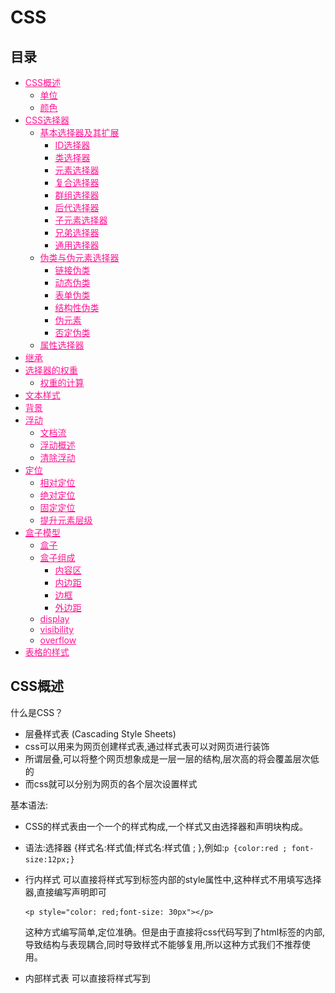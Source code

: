 # CSS


## 目录

* [CSS概述](#CSS概述)
  * [单位](#单位)
  * [颜色](#颜色)
* [CSS选择器](#CSS选择器)
  * [基本选择器及其扩展](#基本选择器及其扩展)
    * [ID选择器](#ID选择器)
    * [类选择器](#类选择器)
    * [元素选择器](#元素选择器)
    * [复合选择器](#复合选择器)
    * [群组选择器](#群组选择器)
    * [后代选择器](#后代选择器)
    * [子元素选择器](#子元素选择器)
    * [兄弟选择器](#兄弟选择器)
    * [通用选择器](#通用选择器)
  * [伪类与伪元素选择器](#伪类与伪元素选择器)
    * [链接伪类](#链接伪类)
    * [动态伪类](#动态伪类)
    * [表单伪类](#表单伪类)
    * [结构性伪类](#结构性伪类)
    * [伪元素](#伪元素)
    * [否定伪类](#否定伪类)
  * [属性选择器](#属性选择器)
* [继承](#继承)
* [选择器的权重](#选择器的权重)
  * [权重的计算](#权重的计算)
* [文本样式](#文本样式)
* [背景](#背景)
* [浮动](#浮动)
  * [文档流](#文档流)
  * [浮动概述](#浮动概述)
  * [清除浮动](#清除浮动)
* [定位](#定位)
  * [相对定位](#相对定位)
  * [绝对定位](#绝对定位)
  * [固定定位](#固定定位)
  * [提升元素层级](#提升元素层级)
* [盒子模型](#盒子模型)
  * [盒子](#盒子)
  * [盒子组成](#盒子组成)
    * [内容区](#内容区)
    * [内边距](#内边距)
    * [边框](#边框)
    * [外边距](#外边距)
  * [display](#display)
  * [visibility](#visibility)
  * [overflow](#overflow)
* [表格的样式](#表格的样式)


## CSS概述

什么是CSS？
 
* 层叠样式表 (Cascading Style Sheets)
* css可以用来为网页创建样式表,通过样式表可以对网页进行装饰
* 所谓层叠,可以将整个网页想象成是一层一层的结构,层次高的将会覆盖层次低的
* 而css就可以分别为网页的各个层次设置样式

基本语法:

* CSS的样式表由一个一个的样式构成,一个样式又由选择器和声明块构成。
* 语法:选择器 {样式名:样式值;样式名:样式值 ; },例如:`p {color:red ; font-size:12px;}`

* 行内样式
  可以直接将样式写到标签内部的style属性中,这种样式不用填写选择器,直接编写声明即可
  ```
  <p style="color: red;font-size: 30px"></p>
  ```
  这种方式编写简单,定位准确。但是由于直接将css代码写到了html标签的内部,导致结构与表现耦合,同时导致样式不能够复用,所以这种方式我们不推荐使用。
* 内部样式表
  可以直接将样式写到<style>标签中
  ```
  <style type="text/css">
  p{color:red; font-size: 30px;}
  </style>
  ```
  这样使css独立于html代码,而且可以同时为多个元素设置样式,这是我们使用的比较多的一种方式。
  但是这种方式,样式只能在一个页面中使用,不能在多个页面中重复使用。
* 外部样式表
  可以将所有的样式保存到一个外部的css文件中,然后通过<link>标签将样式表引入到文件中。
  ```
  <link rel="stylesheet" type="text/css" href="style.css">
  ```
  这种方式将样式表放入到了页面的外部,可以在多个页面中引入,同时浏览器加载文件时可以使用缓存,这是我们开发中使用的最多的方式。
  
### 单位

* px:如果我们将一个图片放大的话,我们会发现一个图片是有一个一个的小色块构成的,这一个小色块就是一个像素,也就是1px,对于不同的显示器来说一个像素的大小是不同的。
* 百分比:也可以使用一个百分数来表示一个大小,百分比是相对于父元素来说的,如果父元素使用的大小是16px,则100%就是16px,200%就是32px。
* em:em和百分比类似,也是相对于父元素说的,1em就相当于100%,2em相当于200%,1.5em相当于150%。

### 颜色

• 在CSS中可以直接使用颜色的关键字来代表一种颜色。
• 17种颜色:aqua、black、blue、fuchsia、gray、green、 lime、maroon、navy、olive、orange、 purple、red、silver、teal、white、yellow。
• 还有147种svg颜色,这里就不一一列举了,但是明显即使这些颜色变成double,也不足以描绘我们世界中所有的颜色。

#### 十六进制颜色

* 用的最多的颜色是十六进制符号。一个颜色值,比如:#6600FF实际上包含了三组十六进制的数字。
* 上边的例子中66代表红色的浓度,00代表绿色的浓度,FF代表了蓝色的浓度。最后的颜色是由这些指定浓度的红绿蓝混合而成的。
* 如果每一组数中的两个数字都相同,就可以把十六进制的数字缩短为只有3个字符,如将#6600FF缩短为#60F。

#### RGB值
* 也可以使用计算机中常用的RGB值来表示颜色。可以使用0~255的数值,也可以使用0%~100%的百分比数。
  * RGB(100%,0%,0%)
  * RGB(0,255,0)
* 第一个数表示红色的浓度,第二个数表示绿色浓度,第三个数表示蓝色的浓度。

 RGBA
• RGBA表示一个颜色和RGB类似,只不过比RGB多了一个A(alpha)来表示透明度,透明度需要一个0-1的值。0表示完全透明,1表示完全不透明。
  * RGBA(255,100,5,0.5)


## CSS选择器

选择器(selector),会告诉浏览器:网页上的哪些元素需要设置什么样的样式。
比如:p这个选择器就表示选择页面中的所有的p元素,在选择器之后所设置的样式会应用到所有的p元素上。

### 基本选择器及其扩展

#### ID选择器

• ID选择器,可以根据元素的id属性值选取元素。
• 语法:`#id { }`
* 例子:
  ```
  <!DOCTYPE html>
  <html lang="en">
  <head>
      <meta charset="UTF-8">
      <title>Title</title>
      <style type="text/css">
          #box1 {
              border: 1px solid deeppink;
          }
      </style>
  </head>
  <body>
  
  <div id="box1">我是box1</div>
  <div id="box2">我是box2</div>
  
  </body>
  </html>
  ```

#### 类选择器

* 类选择器,可以根据元素的class属性值选取元素。
* 语法:`.className { }`
* 例如:
  ```
  <!DOCTYPE html>
  <html lang="en">
  <head>
      <meta charset="UTF-8">
      <title>Title</title>
      <style type="text/css">
          .all {
              border: 10px double deeppink;
          }
      </style>
  </head>
  <body>
  
  <h1 class="all">我是h1标签</h1>
  <div class="all">我是div标签</div>
  <p class="all">我是p标签</p>
  
  <a href="#" class="all">我是a标签</a>
  <span class="all">我是span标签</span>
  <img class="all" src="img/logo.png" alt="logo">
  
  </body>
  </html>
  ```

#### 元素选择器

* 元素选择器(标签选择器),可以根据标签的名字来从页面中选取指定的元素。
* 语法:`标签名 { }`
* 例如:
  ```
  <!DOCTYPE html>
  <html lang="en">
  <head>
      <meta charset="UTF-8">
      <title>Title</title>
      <style type="text/css">
          div {
              border: 1px solid deeppink;
          }
  
          span {
              border: 1px solid blue;
          }
      </style>
  </head>
  <body>
  
  <div class="c1">我是c1</div>
  <div class="c2">我是c2</div>
  
  <span class="c1">我是c1</span>
  <span class="c2">我是c2</span>
  
  </body>
  </html>
  ```

#### 复合选择器

* 复合选择器,可以同时使用多个选择器,这样可以选择同时满足多个选择器的元素。
* 语法:`选择器1选择器2{}` 
* 例如:
  ```
  <!DOCTYPE html>
  <html lang="en">
  <head>
      <meta charset="UTF-8">
      <title>Title</title>
      <style type="text/css">
          div.c1 {
              border: 1px solid deeppink;
          }
      </style>
  </head>
  <body>
  
  <div class="c1">我是c1</div>
  <div class="c2">我是c2</div>
  
  <span class="c1">我是c1</span>
  <span class="c2">我是c2</span>
  
  </body>
  </html>
  ```

#### 群组选择器

* 群组选择器,可以同时使用多个选择器,多个选择器将被同时应用指定的样式。
* 语法:`选择器1,选择器2,选择器3 { }`
* 例如:
  ```
  <!DOCTYPE html>
  <html lang="en">
  <head>
      <meta charset="UTF-8">
      <title>Title</title>
      <style type="text/css">
          .c1, .c2 {
              margin: 10px;
              border: 1px solid deeppink;
          }
      </style>
  </head>
  <body>
  
  <div class="c1">我是c1</div>
  <div class="c2">我是c2</div>
  
  <span class="c1">我是c1</span>
  <span class="c2">我是c2</span>
  
  </body>
  </html>
  ```

#### 后代选择器

标签之间的关系:
* 祖先元素:直接或间接包含后代元素的元素。
* 后代元素:直接或间接被祖先元素包含的元素。
* 父元素:直接包含子元素的元素。
* 子元素:直接被父元素包含的元素。
* 兄弟元素:拥有相同父元素的元素。

* 后代选择器可以根据标签的关系,为处在元素内部的代元素设置样式。
* 语法:`祖先元素 后代元素 后代元素 { }`
* 例如:
  ```
  <!DOCTYPE html>
  <html lang="en">
  <head>
      <meta charset="UTF-8">
      <title>Title</title>
      <style type="text/css">
          div span {
              border: 1px solid deeppink;
          }
      </style>
  </head>
  <body>
  
  <div class="all">我是div标签 <span>我是span标签</span></div>
  
  <span>我是span标签</span>
  
  </body>
  </html>
  ```

#### 子元素选择器

* 子元素选择器可以给另一个元素的子元素设置样式。
* 语法:`父元素 > 子元素{}`
* 例如:
  ```
  <!DOCTYPE html>
  <html lang="en">
  <head>
      <meta charset="UTF-8">
      <title>Title</title>
      <style type="text/css">
          div > span {
              border: 1px solid deeppink;
          }
      </style>
  </head>
  <body>
  
  <div class="all">
      我是div标签
      <span>我是span标签</span>
      <p><span>我是span标签</span></p>
  </div>
  
  <span>我是span标签</span>
  
  </body>
  </html>
  ```

其他子元素选择器
• `:first-child`:选择第一个子标签
• `:last-child`:选择最后一个子标签
• `:nth-child`:选择指定位置的子元素
• `:first-of-type`:选择指定类型的第一个子元素
• `:last-of-type`:选择指定类型的最后一个子元素
• `:nth-of-type`:选择指定类型指定位置的子元素

#### 兄弟选择器

• 除了根据祖先父子关系,还可以根据兄弟 关系查找元素。
• 语法:
  * `兄弟元素 + 兄弟元素{}` 查找后边一个兄弟元素 
  * `兄弟元素 ~ 兄弟元素{}` 查找后边所有的兄弟元素
* 例如:
  ```
  <!DOCTYPE html>
  <html lang="en">
  <head>
      <meta charset="UTF-8">
      <title>Title</title>
      <style type="text/css">
          div + span {
              border: 1px solid deeppink;
          }
  
          a ~ span {
              border: 1px solid blue;
          }
      </style>
  </head>
  <body>
  
  <div class="all">
      <a href="#">我是a标签</a>
      <span>我是span标签</span>
      <span>我是span标签</span>
      <span>我是span标签</span>
      <p><span>我是span标签</span></p>
  </div>
  
  <span>我是span标签</span>
  
  </body>
  </html>
  ```

### 伪类与伪元素选择器

有时候,你需要选择本身没有标签,但是仍然易于识别的网页部位,比如段落首行或鼠标滑过的连接。CSS为他们提供一些选择器:伪类和伪元素。
给链接定义样式:有四个伪类可以让你根据访问者与该链接的交互方式,将链接设置成4种不同的状态。

#### 链接伪类

* `a:link`:正常链接
* `a:visited`:访问过的链接(只能定义字体颜色)

#### 动态伪类

* `a:hover`:鼠标滑过的链接
* `a:active`:正在点击的链接
* 例如:
  ```
  <!DOCTYPE html>
  <html lang="en">
  <head>
      <meta charset="UTF-8">
      <title>Title</title>
      <style type="text/css">
          a {
              text-decoration: none;
          }
  
          a:link, div:link {
              color: deeppink;
          }
  
          a:visited, div:visited {
              color: blue;
          }
  
          a:hover, div:hover {
              color: pink;
          }
  
          a:active, div:active {
              color: red;
          }
      </style>
  </head>
  <body>
  <a href="#">点我点我点我</a>
  <div>我是div啦</div>
  </body>
  </html>
  ```

#### 表单伪类

* `:focus`:获取焦点
* `:enabled`:
* `:disabled`:
* `:checked`:
* 例如:
  ```
  <!DOCTYPE html>
  <html lang="en">
  <head>
  	<meta charset="UTF-8">
  	<title>Title</title>
  	<style type="text/css">
  
  		input:focus {
  			background: pink;
  		}
  
  		input:enabled {
  			background: blue;
  		}
  
  		input:disabled {
  			background: deeppink;
  		}
  
  		input:checked {
  			font-size: 80px;
  		}
  	</style>
  </head>
  <body>
  
  <label>输入框<input type="text"/></label>
  <label>不可点击<input type="text" disabled="disabled"/></label>
  <label>复选框<input type="checkbox"/></label>
  
  </body>
  </html>
  ```
  
#### 结构性伪类

* `:before`:指定元素前
* `:after`:指定元素后
* `:selection`:选中的元素
* 例如:
  ```
  <!DOCTYPE html>
  <html lang="en">
  <head>
      <meta charset="UTF-8">
      <title>Title</title>
      <style type="text/css">
          #wrap {
              font: 30px/100px serif;
              background-color: lightgrey;
          }
  
          #wrap::before {
              display: inline-block;
              width: 50px;
              height: 50px;
              content: "";
              background: pink;
          }
  
          #wrap::after {
              display: inline-block;
              width: 50px;
              height: 50px;
              content: "";
              background: deeppink;
          }
  
          #wrap::selection {
              background-color: lightgreen;
          }
      </style>
  </head>
  <body>
  <div id="wrap">中国 ABC DEF GHI abc def ghi</div>
  </body>
  </html>
  ```

#### 伪元素

* `:first-letter`:首字母
* `:first-line`:首行
  
#### 否定伪类

* 否定伪类可以帮助我们选择不是其他东西的某件东西。
* 语法:`:not(选择器){}`
* 例如:

### 属性选择器

* 属性选择器可以挑选带有特殊属性的标签。
* 语法:
  * [属性名]
  * [属性名="属性值"]
  * [属性名~="属性值"]
  * [属性名|="属性值"]
  * [属性名^="属性值"]
  * [属性名$="属性值"]
  * [属性名*="属性值"]
* 例如:
    ```
    <!DOCTYPE html>
    <html lang="en">
    <head>
        <meta charset="UTF-8">
        <title>Title</title>
        <style type="text/css">
            div[name*="abc"] {
                border: 1px solid pink;
                margin: 10px;
            }
        </style>
    </head>
    <body>
    <div id="wrap">
        <div name="abc-def">abc-def</div>
        <div name="abc">abc</div>
        <div name="abc_def">abc_def</div>
        <div name="abc_def">abc_def</div>
        <div name="abc_">abc_</div>
    </div>
    </body>
    </html>
    ```

#### 通用选择器

* 通用选择器,可以同时选中页面中的所有元素。
* 语法:`*{ }`
* 例子:
  ```
  <!DOCTYPE html>
  <html lang="en">
  <head>
      <meta charset="UTF-8">
      <title>Title</title>
      <style type="text/css">
          * {
              border: 1px solid pink;
              margin: 10px;
          }
      </style>
  </head>
  <body>
  
  <h1>我是h1标签</h1>
  <div>我是div标签</div>
  <p>我是p标签</p>
  
  <a href="#">我是a标签</a>
  <span>我是span标签</span>
  <img src="img/logo.png" alt="logo">
  
  </body>
  </html>
  ```
 


## 继承

* 就像父亲的财产会遗传给儿子一样,在CSS中祖先元素的样式同样也会被子元素继承。
* 继承是指应用在一个标签上的那些CSS样式会同时被应用到其内嵌标签上。
* 比如为父元素设置了字体颜色,子元素也会应用上相同的颜色。
* 当然并不是所有的样式都会被继承。


## 选择器的权重

在页面中使用CSS选择器选中元素时,经常都是一个元素同时被多个选择器选中。比如:`body h1` `h1`。
两个选择器都会选择h1元素,如果两个选择器设置的样式不一致那还好不会产生冲突,但是如果两个选择器设置的是同一个样式,这样h1到底要应用那个样式呢?
CSS中会默认使用权重较大的样式,权重又是如何计算的呢?

### 权重的计算

* 不同的选择器有不同的权重值:
  * 内联样式:权重是1000
  * id选择器:权重是100
  * 类、属性、伪类选择器:权重是10
  * 元素选择器:权重是1
  * 通配符:权重是0
* 计算权重需要将一个样式的全部选择器相加,比如上边的body h1的权重是20,h1的权重是10,所以第一个选择器设置的样式会优先显示。


## 文本样式

* 文字大小(font-size)
  * 该属性的值会被用于计算em长度单位。默认值:medium(chrome下为16px);可继承。
* 字体
  * 通过font-family可以指定标签中文字使用的字体。字体名可以包含空格,但包含空格时应该用引号。
    
    例如:
    ```
    p {
        font-family: Arial;
    }
    ``` 
    上边这行代码指定了p标签中使用名为arial作为字体。
    
    > 一般来说只有用户计算机中安装了我们指定的字体时,它才会显示,否则这行代码是没有意义的。
  * 通过font-family可以同时指定多个字体。
    例如:
    ```
    p {
        font-family: arial, verdana, sans-serif;
    }
    ```
    如上我实际上指定了三种字体,那么到底使用的是哪个呢?浏览器会优先使用第一个,如果没有找到则使用第二个,以此类推。
    p标题将采用Arial字体显示。如果访问者的计算机未安装Arial,那么就使用Verdana字体。假如Verdana字体也没安装的话,那么将采用一个属于sans-serif族类的字体来显示这个h1标题。
    
    > 这里面sans-serif并不是指的具体某一个字体。而是一类字体。
  
  通用字体族名是一种备选机制,用于在指定的字体不可用时给出较好的字体。通用字体族名都是关键字,所以不可以加引号。
  
  字体族分类:
  * serif(衬线字体):笔画结尾有特殊的装饰线或衬线
    * 例如:Lucida Bright, Lucida Fax, Palatino, "Palatino Linotype", Palladio, "URW Palladio", serif
  * sans-serif(非衬线字体):即笔画结尾是平滑的字体
    * 例如:"Open Sans", "Fira Sans", "Lucida Sans", "Lucida Sans Unicode", "Trebuchet MS", "Liberation Sans", "Nimbus Sans L", sans-serif。
  * monospace(等宽字体):即字体中每个字宽度相同
    * 例如:"Fira Mono", "DejaVu Sans Mono", Menlo, Consolas, "Liberation Mono", Monaco, "Lucida Console", monospace。
  * cursive(草书字体):这种字体有的有连笔,有的还有特殊的斜体效果。因为一般这种字体都有一点连笔效果,所以会给人一种手写的感觉。
    * 例如:"Brush Script MT", "Brush Script Std", "Lucida Calligraphy", "Lucida Handwriting", "Apple Chancery", cursive。
  * fantasy(虚幻字体):Fantasy字体主要是那些具有特殊艺术效果的字体
    * 例如:Papyrus, Herculanum, Party LET, Curlz MT, Harrington, fantasy。
  
    > 以上这些分类都是一些大的分类,并没有涉及具体的类型,如果将字体指定为这些格式,浏览器会自己选择指定类型的字体。

* 斜体
  * font-style用来指定文本的斜体。
    * italic:选择斜体,如果当前字体没有可用的斜体版本,会选用倾斜体(oblique)替代。
    * oblique:选择倾斜体,如果当前字体没有可用的倾斜体版本,会选用斜体(italic)替代。
      > Italic样式一般是指书写体,相比无样式的字体,通常会占用较少的高度,而oblique字形一般只是常规字形的倾斜版本。
    * ont-style:normal:指定非斜体(默认值,可继承) 
* 粗体
  * font-weight用来指定文本的粗体。一些字体只提供normal和bold两种值。
    * bold:指定粗体
    * normal:指定非粗体(默认值,可继承)
    * lighter:比从父元素继承来的值更细
    * bolder:比从父元素继承来的值更粗
      当指定的是相对粗细值lighter或bolder时,将使用如下图表来决定元素渲染时的绝对粗细值:
      
      |继承值(Inherited value) |   bolder  |  lighter |
      |:----------------------|:----------|----------|
      |       100             |     400   |   100    |
      |       200             |     400   |   100    |
      |       300             |     400   |   100    |
      |       400             |     700   |   100    |
      |       500             |     700   |   100    |
      |       600             |     900   |   400    |
      |       700             |     900   |   400    |
      |       800             |     900   |   700    |
      |       900             |     900   |   700    |  
      
    * 100(Thin或者Hairline), 200, 300, 400, 500, 600, 700, 800, 900
      > 如果一个字体只有normal和bold两种粗细值选择,指定粗细值为100-500时,实际渲染时将使用normal,指定粗细值为600-900时,实际渲染时将使用bold。
* 小型大写字母
  * font-variant属性可以将字母类型设置为小型大写。在该样式中,字母看起来像是稍微缩小了尺寸的大写字母。
    * font-variant:small-caps
* 字体属性的简写
  * font可以一次性同时设置多个字体的样式。
  * 语法:`font:加粗 斜体 小型大写 大小/行高 字体`
  
    > 这里前边几个加粗、斜体和小型大写的顺序无所谓,也可以不写,但是大小和字体必须写且必须写到后两个。
* 行间距
  * line-height用于设置行高,行高越大则行间距越大。
  * 行间距 = line-height – font-size
* 大写化
  * text-transform样式用于将元素中的字母全都变成大小。
    * 大写:text-transform:uppercase
    * 小写:text-transform:lowercase
    * 首字母大写:text-transform:capitalize 
    * 正常:text-transform:none
* 文本的修饰
  * text-decoration属性,用来给文本添加各种修饰。通过它可以为文本的上方、下方或者中间添加线条。
    
    可选值:
      * underline
      * overline
      * line-through – none
* 字母间距
  * letter-spacing用来设置字符之间的间距。
* 单词间距
  * word-spacing用来设置单词之间的间距。
  
    > letter-spacing和word-spacing都可以直接指定一个长度或百分数作为值。正数代表的是增加距离,而负数代表减少距离。
* 对齐文本
  * text-align用于设置文本的对齐方式。
    
    可选值:
      * left:左对齐
      * right:右对齐
      * justify:两边对齐
      * center:居中对齐
* 首行缩进
  * text-indent用来设置首行缩进。
  * 该样式需要指定一个长度,并且只对第一行生效。


## 背景

* background-color
  * background-color属性用来为元素设置背景颜色。
  * 需要指定一个颜色值,当指定了一个颜色以后,整个元素的可见区域都会使用这个颜色作为背景色。
  * 如果不设置背景颜色,元素默认背景颜色为透明,实际上会显示父元素的背景颜色。

* background-image
  * background-image可以为元素指定背景图片。
  * 和background-color类似,这不过这里使用的是一个图片作为背景。
  * 需要一个url地址作为参数,url地址需要指向一个外部图片的路径
  * 例如:`background-image: url(1.jpg)`。

* background-repeat
  * background-repeat用于控制背景图片的重复方式。
  * 如果只设置背景图片默认背景图片将会使用平铺的方式,可以通过该属性进行修改。可选值:
    * repeat:默认值,图片左右上下平铺
    * no-repeat:只显示图片一次,不会平铺
    * repeat-x:沿x轴水平平铺一张图片
    * repeat-y:沿y轴水平平铺一张图片

* background-position
  * background-position用来精确控制背景图片在元素中的位置。
  * 可以通过三种方式来确定图片在水平方向和垂直方向的起点。
    * 关键字:top right bottom left center 
    * 百分比
    * 数值

* background-attachment
  * background-attachment用来设置背景图片是否随页面滚动。可选值:
    * scroll:随页面滚动 
    * fixed:不随页面滚动

* background
  * background是背景的简写属性,通过这个属性可以一次性设置多个样式,而且样式的顺序没有要求。
  * 例如:`background: green url(1.jpg) no-repeat center center fixed;`

### CSS Sprite

* CSS Sprites是一种网页图片应用处理方式。 
* 通过这种方式我们可以将网页中的零星图片集中放到一张大图上。
* 这样一来,一次请求便可以同时加载多张 图片,大大提高了图片的加载效率。


## 浮动

### 文档流

* 文档流指的是文档中可现实的对象在排列时所占用的位置。
* 将窗体自上而下分成一行行,并在每行中按从左至右的顺序排放元素,即为文档流。
* 也就是说在文档流中元素默认会紧贴到上一个元素的右边,如 果右边不足以放下元素,元素则会另起一行,在新的一行中继 续从左至右摆放。
* 这样一来每一个块元素都会另起一行,那么我们如果想在文档 流中进行布局就会变得比较麻烦。

### 浮动概述

* 所谓浮动指的是使元素脱离原来的文本流,在父元素中浮动起来。
* 浮动使用float属性。
*   
* 可选值:
*   * none:不浮动
*   * left:向左浮动 – right:向右浮动
*   
* 块级元素和行内元素都可以浮动,当一个行内元素浮动以后将会自动变为一个块级元素。
* 当一个块级元素浮动以后,宽度会默认被内容撑开,所以当漂浮一个块级元素时我们都会为其指定一个宽度。
* 当一个元素浮动以后,其下方的元素会上移。元素中的内容将会围绕在元素的周围。
* 浮动会使元素完全脱离文本流,也就是不再在文档中在占用位置。
* 元素设置浮动以后,会一直向上漂浮直到遇到父元素的边界或者其他浮动元素。
* 元素浮动以后即完全脱离文档流,这时不会再影响父元素的高度。也就是浮动元素不会撑开父元素。
* 浮动元素默认会变为块元素,即使设置display:inline以后其依然是个块元素。

### 清除浮动

• clear属性可以用于清除元素周围的浮动对元素的影响。也就是元素不会因为上方出现了浮动元素而改变位置。
  
  可选值:
    * left:忽略左侧浮动
    * right:忽略右侧浮动
    * both:忽略全部浮动
    * none:不忽略浮动,默认值


## 定位

* position属性可以控制Web浏览器如何以及在何处显示特定的元素。
* 可以使用position属性把一个元素放置到网页中的任何位置。
  
  可选值: 
    * static
    * relative 
    * absolute 
    * fixed

### 相对定位

* 每个元素在页面的文档流中都有一个自然位置。相对于这个位置对元素进行移动就称为相对定位。周围的元素完全不受此影响。
* 当将position属性设置为relative时,则开启了元素的相对定位。
* 当开启了相对定位以后,可以使用top、right、bottom、left四个属性对元素进行定位。

相对定位的特点

* 如果不设置元素的偏移量,元素位置不会发生改变。 
* 相对定位不会使元素脱离文本流。元素在文本流中的位置不会改变。
* 相对定位不会改变元素原来的特性。
* 相对定位会使元素的层级提升,使元素可以覆盖文本流中的元素。

### 绝对定位

* 绝对定位指使元素相对于html元素或离他最近的祖先定位元素进行定位。
* 当将position属性设置为absolute时,则开启了元素的绝对定位。
* 当开启了绝对定位以后,可以使用top、right bottom、left四个属性对元素进行定位。

绝对定位的特点

* 绝对定位会使元素完全脱离文本流。
* 绝对定位的块元素的宽度会被其内容撑开。 
* 绝对定位会使行内元素变成块元素。
* 一般使用绝对定位时会同时为其父元素指定一个相对定位,以确保元素可以相对于父元素进行定位。

### 固定定位

• 固定定位的元素会被锁定在屏幕的某个位置上,当访问者滚动网页时,固定元素会在屏幕上保持不动。
• 当将position属性设置为fixed时,则开启了元素的固定定位。
• 当开启了固定定位以后,可以使用top、right、 bottom、left四个属性对元素进行定位。
• 固定定位的其他特性和绝对定位类似。

### 提升元素层级

* 当元素开启定位以后就可以设置z-index这个属性。
* 这个属性可以提升定位元素所在的层级。
* z-index可以指定一个整数作为参数,值越大元素显示的优先级越高,也就是z-index值较大的元素会显示在网页的最上层。


## 盒子模型

### 盒子

* CSS处理网页时,它认为每个元素都包含在一个不可见的盒子里。
* 为什么要想象成盒子呢?因为如果把所有的元素都想象成盒子,那么我们对网页的布局就相当于是摆放盒子。
* 我们只需要将相应的盒子摆放到网页中相应的位置即可完成网页的布局。

### 盒子组成

一个盒子我们会分成几个部分:
* 内容区(content)
* 内边距(padding)
* 边框(border)
* 外边距(margin)

  ![盒子模型](images/box_model.png)

#### 内容区

* 内容区指的是盒子中放置内容的区域,也就是元素中的文本内容,子元素都是存在于内容区中的。
* 如果没有为元素设置内边距和边框,则内容区大小默认和盒子大小是一致的。
* 通过width和height两个属性可以设置内容区的大小。
* width和height属性只适用于块元素。

#### 内边距

* 顾名思义,内边距指的就是元素内容区与边框以内的空间。
* 默认情况下width和height不包含padding的大小。
* 使用padding属性来设置元素的内边距。
* 例如:
  * `padding:10px 20px 30px 40px;`:这样会设置元素的上、右、下、左四个方向的内边距。
  * `padding:10px 20px 30px;`:分别指定上、左右、下四个方向的内边距
  * `padding:10px 20px;`:分别指定上下、左右四个方向的内边距
  * `padding:10px;`:同时指定上左右下四个方向的内边距
* 同时在css中还提供了padding-top、padding-right、padding- right、padding-bottom分别用来指定四个方向的内边距。

#### 边框

* 可以在元素周围创建边框,边框是元素可见框的最外部。
* 可以使用border属性来设置盒子的边框:
  `border:1px red solid;`分别指定了边框的宽度、颜色和样式。
* 也可以使用border-top/left/right/bottom分别指定上右下左四个方向的边框。
* 和padding一样,默认width和height并不包含边框的宽度。

边框可以设置多种样式: 
  * none(没有边框)
  * dotted(点线)
  * dashed(虚线)
  * solid(实线)
  * double(双线) 
  * groove(槽线) 
  * ridge(脊线)
  * inset(凹边)
  * outset(凸边)

#### 外边距

* 外边距是元素边框与周围元素相距的空间。
* 使用margin属性可以设置外边距。
* 用法和padding类似,同样也提供了四个方向的margin-top/right/bottom/left。
* 当将左右外边距设置为auto时,浏览器会将左右外边距设置为相等,所以这行代码`margin:0 auto;`可以使元素居中。

### display

* 我们不能为行内元素设置width、height、margin-top和margin-bottom。
* 我们可以通过修改display来修改元素的性质。可选值:
  * block:设置元素为块元素
  * inline:设置元素为行内元素
  * inline-block:设置元素为行内块元素
  * none:隐藏元素(元素将在页面中完全消失)

### visibility

* visibility属性主要用于元素是否可见。
* 和display不同,使用visibility隐藏一个元素,隐藏后其在文档中所占的位置会依然保持,不会被其他元素覆盖。可选值:
  * visible:可见的 
  * hidden:隐藏的

### overflow

* 当相关标签里面的内容超出了样式的宽度和高度是,就会发生一些奇怪的事情,浏览器会让内容溢出盒子。
* 可以通过overflow来控制内容溢出的情况。可选值:
  * visible:默认值
  * scroll:添加滚动条
  * auto:根据需要添加滚动条
  * hidden:隐藏超出盒子的内容


## 表格的样式

* 之前学习的很多属性都可以用来设置表格的样式,比如:
  * color可以用来设置文本的颜色。
  * padding可以设置内容和表格边框的距离。
* text-align:设置文本的水平对齐。
* vertical-align:设置文本的垂直对齐。可选值:top、baseline、middle、bottom。
* border-spacing:边框间距
* border-collapse:合并边框 
  * collapse:合并边框
  * separate:不合并边框
